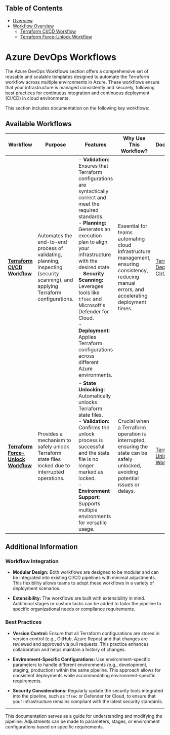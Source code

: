 ## Table of Contents

- [Overview](../README.md)
- [Workflow Overview](./README.md)
  - [Terraform CI/CD Workflow](./docs/DEPLOY.md)
  - [Terraform Force-Unlock Workflow](./docs/UNLOCK.md)

# Azure DevOps Workflows

The Azure DevOps Workflows section offers a comprehensive set of reusable and scalable templates designed to automate the Terraform workflow across multiple environments in Azure. These workflows ensure that your infrastructure is managed consistently and securely, following best practices for continuous integration and continuous deployment (CI/CD) in cloud environments.

This section includes documentation on the following key workflows:

## Available Workflows

| Workflow | Purpose | Features | Why Use This Workflow? | Documentation |
|----------|---------|----------|------------------------|----------------|
| **[Terraform CI/CD Workflow](./tests/pipeline.deploy.yaml)** | Automates the end-to-end process of validating, planning, inspecting (security scanning), and applying Terraform configurations. | - **Validation:** Ensures that Terraform configurations are syntactically correct and meet the required standards. <br> - **Planning:** Generates an execution plan to align your infrastructure with the desired state. <br> - **Security Scanning:** Leverages tools like `tfsec` and Microsoft's Defender for Cloud. <br> - **Deployment:** Applies Terraform configurations across different Azure environments. | Essential for teams automating cloud infrastructure management, ensuring consistency, reducing manual errors, and accelerating deployment times. | [Terraform Deployment CI/CD](./docs/DEPLOY.md) |
| **[Terraform Force-Unlock Workflow](./tests/pipeline.unlock.yaml)** | Provides a mechanism to safely unlock Terraform state files locked due to interrupted operations. | - **State Unlocking:** Automatically unlocks Terraform state files. <br> - **Validation:** Confirms the unlock process is successful and the state file is no longer marked as locked. <br> - **Environment Support:** Supports multiple environments for versatile usage. | Crucial when a Terraform operation is interrupted, ensuring the state can be safely unlocked, avoiding potential issues or delays. | [Terraform State Unlock Workflow](./docs/UNLOCK.md) |

## Additional Information

### Workflow Integration

- **Modular Design:** Both workflows are designed to be modular and can be integrated into existing CI/CD pipelines with minimal adjustments. This flexibility allows teams to adopt these workflows in a variety of deployment scenarios.

- **Extensibility:** The workflows are built with extensibility in mind. Additional stages or custom tasks can be added to tailor the pipeline to specific organizational needs or compliance requirements.

### Best Practices

- **Version Control:** Ensure that all Terraform configurations are stored in version control (e.g., GitHub, Azure Repos) and that changes are reviewed and approved via pull requests. This practice enhances collaboration and helps maintain a history of changes.

- **Environment-Specific Configurations:** Use environment-specific parameters to handle different environments (e.g., development, staging, production) within the same pipeline. This approach allows for consistent deployments while accommodating environment-specific requirements.

- **Security Considerations:** Regularly update the security tools integrated into the pipeline, such as `tfsec` or Defender for Cloud, to ensure that your infrastructure remains compliant with the latest security standards.

---

This documentation serves as a guide for understanding and modifying the pipeline. Adjustments can be made to parameters, stages, or environment configurations based on specific requirements.
